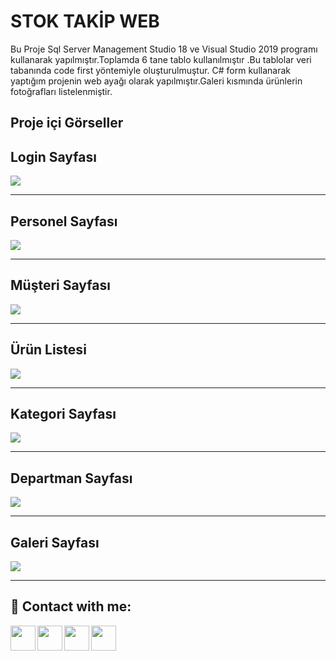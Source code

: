 
# STOK TAKİP WEB

Bu Proje Sql Server Management Studio 18 ve Visual Studio 2019 programı kullanarak yapılmıştır.Toplamda 6 tane tablo kullanılmıştır .Bu tablolar veri tabanında code first yöntemiyle oluşturulmuştur. C# form kullanarak yaptığım projenin web ayağı olarak yapılmıştır.Galeri kısmında ürünlerin fotoğrafları listelenmiştir. 

 ## Proje içi Görseller

## Login Sayfası
![](https://i.hizliresim.com/a0vek8i.jpg)


------------

## Personel Sayfası
![](https://i.hizliresim.com/o3xztjj.jpg)

------------

## Müşteri Sayfası
![](https://i.hizliresim.com/rq34ni3.jpg)

------------


## Ürün Listesi
![](https://i.hizliresim.com/8kkk9zx.jpg)


------------
## Kategori Sayfası
![](https://i.hizliresim.com/8l8du7d.jpg)

------------
## Departman Sayfası
![](https://i.hizliresim.com/bzutsqe.jpg)

------------

## Galeri Sayfası
![](https://i.hizliresim.com/9794z3e.jpg)

------------





## 🔗 Contact with me:

[<img  align="left" width="40" src="https://i.hizliresim.com/exri7bb.png"  />][instagram]
[<img  align="left" width="40" src="https://i.hizliresim.com/f1rgvb3.png"  />][twitter]
[<img align="left"  width="40" src="https://i.hizliresim.com/3hvivrs.png"  />][linkedin]
[<img  align="left" width="40" src="https://i.hizliresim.com/9nz06zq.png"  />][gmail]

[instagram]: https://www.instagram.com/ugurfurkan64/
[twitter]: https://twitter.com/Furkanugur64
[linkedin]: https://www.linkedin.com/in/furkan-ugur64/
[gmail]: mailto:furkanugur64@gmail.com



